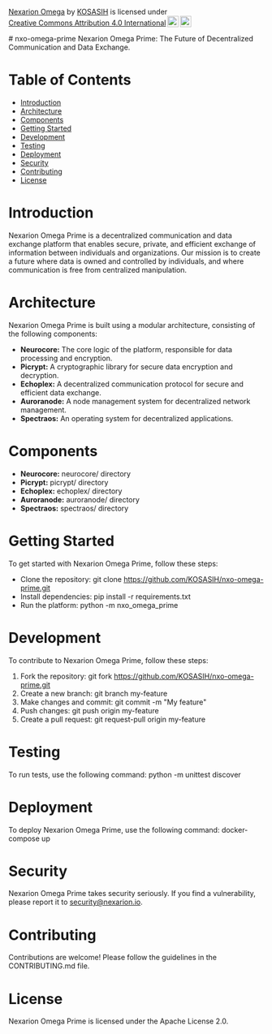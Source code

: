 <p xmlns:cc="http://creativecommons.org/ns#" xmlns:dct="http://purl.org/dc/terms/"><a property="dct:title" rel="cc:attributionURL" href="https://github.com/KOSASIH/nxo-omega-prime">Nexarion Omega</a> by <a rel="cc:attributionURL dct:creator" property="cc:attributionName" href="https://www.linkedin.com/in/kosasih-81b46b5a">KOSASIH</a> is licensed under <a href="https://creativecommons.org/licenses/by/4.0/?ref=chooser-v1" target="_blank" rel="license noopener noreferrer" style="display:inline-block;">Creative Commons Attribution 4.0 International<img style="height:22px!important;margin-left:3px;vertical-align:text-bottom;" src="https://mirrors.creativecommons.org/presskit/icons/cc.svg?ref=chooser-v1" alt=""><img style="height:22px!important;margin-left:3px;vertical-align:text-bottom;" src="https://mirrors.creativecommons.org/presskit/icons/by.svg?ref=chooser-v1" alt=""></a></p>
# nxo-omega-prime
Nexarion Omega Prime: The Future of Decentralized Communication and Data Exchange. 

# Table of Contents

- [Introduction](#introduction) 
- [Architecture](#architecture) 
- [Components](#components) 
- [Getting Started](#getting-started) 
- [Development](#development) 
- [Testing](#testing) 
- [Deployment](#deployment) 
- [Security](#security) 
- [Contributing](#security) 
- [License](#license) 

# Introduction

Nexarion Omega Prime is a decentralized communication and data exchange platform that enables secure, private, and efficient exchange of information between individuals and organizations. Our mission is to create a future where data is owned and controlled by individuals, and where communication is free from centralized manipulation.

# Architecture

Nexarion Omega Prime is built using a modular architecture, consisting of the following components:

- **Neurocore:** The core logic of the platform, responsible for data processing and encryption.
- **Picrypt:** A cryptographic library for secure data encryption and decryption.
- **Echoplex:** A decentralized communication protocol for secure and efficient data exchange.
- **Auroranode:** A node management system for decentralized network management.
- **Spectraos:** An operating system for decentralized applications.

# Components

- **Neurocore:** neurocore/ directory
- **Picrypt:** picrypt/ directory
- **Echoplex:** echoplex/ directory
- **Auroranode:** auroranode/ directory
- **Spectraos:** spectraos/ directory

# Getting Started

To get started with Nexarion Omega Prime, follow these steps:

- Clone the repository: git clone https://github.com/KOSASIH/nxo-omega-prime.git
- Install dependencies: pip install -r requirements.txt
- Run the platform: python -m nxo_omega_prime

# Development

To contribute to Nexarion Omega Prime, follow these steps:

1. Fork the repository: git fork https://github.com/KOSASIH/nxo-omega-prime.git
2. Create a new branch: git branch my-feature
3. Make changes and commit: git commit -m "My feature"
4. Push changes: git push origin my-feature
5. Create a pull request: git request-pull origin my-feature

# Testing

To run tests, use the following command: python -m unittest discover

# Deployment

To deploy Nexarion Omega Prime, use the following command: docker-compose up

# Security
Nexarion Omega Prime takes security seriously. If you find a vulnerability, please report it to security@nexarion.io.



# Contributing

Contributions are welcome! Please follow the guidelines in the CONTRIBUTING.md file.

# License

Nexarion Omega Prime is licensed under the Apache License 2.0.
